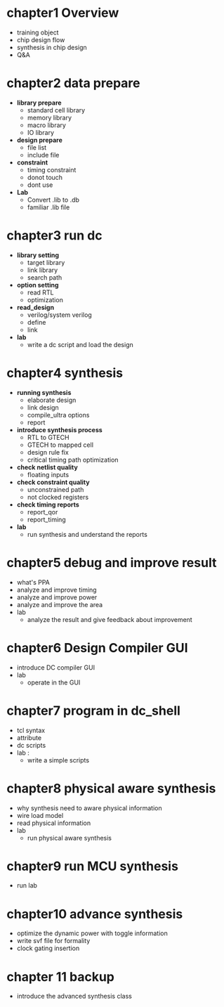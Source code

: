 # chapter1 Overview
-  training object
-  chip design flow
-  synthesis in chip design
- Q&A
# chapter2 data prepare
- **library prepare**
	- standard cell library
	-  memory library
	-  macro library
	-  IO library
- **design prepare**
	-  file list
	-  include file
- **constraint**
	-  timing constraint
	- donot touch
	- dont use
- **Lab**
	- Convert .lib to .db
	- familiar .lib file
# chapter3 run dc
- **library setting**
	- target library
	- link library
	- search path
- **option setting**
	- read RTL
	- optimization
- **read_design**
	- verilog/system verilog
	- define
	- link
- **lab**
	- write a dc script and load the design

# chapter4 synthesis
- **running synthesis**
	- elaborate design
	- link design
	- compile_ultra options
	- report
- **introduce synthesis process**
	- RTL to GTECH
	- GTECH to mapped cell
	- design rule fix
	- critical timing path optimization
- **check netlist quality**
	-	floating inputs
- **check constraint quality**
	- unconstrained path
	- not clocked registers
- **check timing reports**
	- report_qor
	- report_timing
- **lab**
	- run synthesis and understand the reports
# chapter5 debug and improve result
- what's PPA
- analyze and improve timing
- analyze and improve power
- analyze and improve the area
- lab
	- analyze the result and give feedback about improvement
# chapter6 Design Compiler GUI
- introduce DC compiler GUI
- lab
	- operate in the GUI

# chapter7 program in dc_shell
- tcl syntax
- attribute
- dc scripts
- lab :
	-	 write a simple scripts
# chapter8 physical aware synthesis
- why synthesis need to aware physical information
- wire load model
- read physical information
- lab
	- run  physical aware synthesis
# chapter9 run MCU synthesis
- run lab
# chapter10 advance synthesis
- optimize the dynamic power with toggle information
- write svf file for formality
- clock gating insertion
# chapter 11 backup
- introduce the advanced synthesis class
